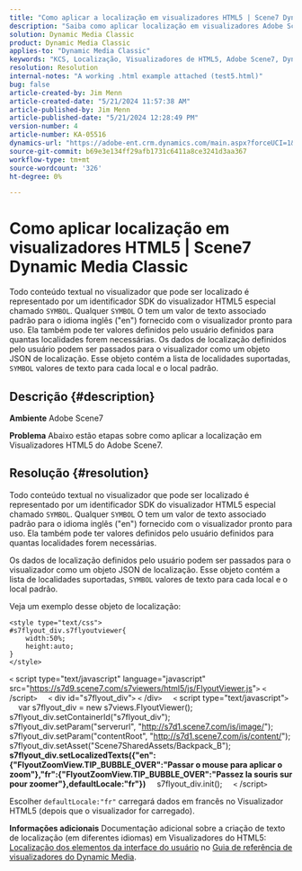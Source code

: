 ```yaml
---
title: "Como aplicar a localização em visualizadores HTML5 | Scene7 Dynamic Media Classic"
description: "Saiba como aplicar localização em visualizadores Adobe Scene7 HTML5."
solution: Dynamic Media Classic
product: Dynamic Media Classic
applies-to: "Dynamic Media Classic"
keywords: "KCS, Localização, Visualizadores de HTML5, Adobe Scene7, Dynamic Media Classic, Como"
resolution: Resolution
internal-notes: "A working .html example attached (test5.html)"
bug: false
article-created-by: Jim Menn
article-created-date: "5/21/2024 11:57:38 AM"
article-published-by: Jim Menn
article-published-date: "5/21/2024 12:28:49 PM"
version-number: 4
article-number: KA-05516
dynamics-url: "https://adobe-ent.crm.dynamics.com/main.aspx?forceUCI=1&pagetype=entityrecord&etn=knowledgearticle&id=7ced8f4f-6917-ef11-9f8a-6045bd006268"
source-git-commit: b69e3e134ff29afb1731c6411a8ce3241d3aa367
workflow-type: tm+mt
source-wordcount: '326'
ht-degree: 0%

---
```


# Como aplicar localização em visualizadores HTML5 | Scene7 Dynamic Media Classic


Todo conteúdo textual no visualizador que pode ser localizado é representado por um identificador SDK do visualizador HTML5 especial chamado `SYMBOL`. Qualquer `SYMBOL` O tem um valor de texto associado padrão para o idioma inglês (&quot;en&quot;) fornecido com o visualizador pronto para uso. Ela também pode ter valores definidos pelo usuário definidos para quantas localidades forem necessárias. Os dados de localização definidos pelo usuário podem ser passados para o visualizador como um objeto JSON de localização. Esse objeto contém a lista de localidades suportadas, `SYMBOL` valores de texto para cada local e o local padrão.

## Descrição {#description}


<b>Ambiente</b>
Adobe Scene7

<b>Problema</b>
Abaixo estão etapas sobre como aplicar a localização em Visualizadores HTML5 do Adobe Scene7.




## Resolução {#resolution}


Todo conteúdo textual no visualizador que pode ser localizado é representado por um identificador SDK do visualizador HTML5 especial chamado `SYMBOL`.
Qualquer `SYMBOL` O tem um valor de texto associado padrão para o idioma inglês (&quot;en&quot;) fornecido com o visualizador pronto para uso. Ela também pode ter valores definidos pelo usuário definidos para quantas localidades forem necessárias.

Os dados de localização definidos pelo usuário podem ser passados para o visualizador como um objeto JSON de localização.
Esse objeto contém a lista de localidades suportadas, `SYMBOL` valores de texto para cada local e o local padrão.

Veja um exemplo desse objeto de localização:


```
<style type="text/css">
#s7flyout_div.s7flyoutviewer{
    width:50%;
    height:auto;
}
</style>
```


`<` script type=&quot;text/javascript&quot; language=&quot;javascript&quot; src=&quot;<u style="text-decoration:underline">https://s7d9.scene7.com/s7viewers/html5/js/FlyoutViewer.js</u>&quot;`>` `<` /script`>`
    `<` div id=&quot;s7flyout_div&quot;`>` `<` /div`>`
    `<` script type=&quot;text/javascript&quot;`>`
    var s7flyout_div = new s7views.FlyoutViewer(); s7flyout_div.setContainerId(&quot;s7flyout_div&quot;); s7flyout_div.setParam(&quot;serverurl&quot;, &quot;<u style="text-decoration:underline">http://s7d1.scene7.com/is/image/</u>&quot;); s7flyout_div.setParam(&quot;contentRoot&quot;, &quot;<u style="text-decoration:underline">http://s7d1.scene7.com/is/content/</u>&quot;); s7flyout_div.setAsset(&quot;Scene7SharedAssets/Backpack_B&quot;);
    <b>s7flyout_div.setLocalizedTexts({&quot;en&quot;:{&quot;FlyoutZoomView.TIP_BUBBLE_OVER&quot;:&quot;Passar o mouse para aplicar o zoom&quot;},&quot;fr&quot;:{&quot;FlyoutZoomView.TIP_BUBBLE_OVER&quot;:&quot;Passez la souris sur pour zoomer&quot;},defaultLocale:&quot;fr&quot;})</b>
    s7flyout_div.init();
    `<` /script`>`

Escolher `defaultLocale:"fr"` carregará dados em francês no Visualizador HTML5 (depois que o visualizador for carregado).<br>


<b>Informações adicionais</b>
Documentação adicional sobre a criação de texto de localização (em diferentes idiomas) em Visualizadores do HTML5: [Localização dos elementos da interface do usuário](https://experienceleague.adobe.com/en/docs/dynamic-media-developer-resources/library/viewers-aem-assets-dmc/flyout/c-html5-flyout-viewer-20-localization) no [Guia de referência de visualizadores do Dynamic Media](https://experienceleague.adobe.com/en/docs/dynamic-media-developer-resources/library/homeviewers).
